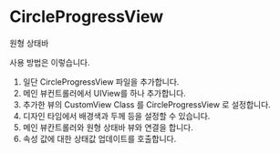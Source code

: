 # CircleProgressView
원형 상태바

사용 방법은 이렇습니다.
1. 일단 CircleProgressView 파일을 추가합니다.
2. 메인 뷰컨트롤러에서 UIView를 하나 추가합니다.
3. 추가한 뷰의 CustomView Class 를 CircleProgressView 로 설정합니다.
4. 디자인 타임에서 배경색과 두께 등을 설정할 수 있습니다.
5. 메인 뷰칸트롤러와 원형 상태바 뷰와 연결을 합니다.
6. 속성 값에 대한 상태값 업데이트를 호출합니다.
